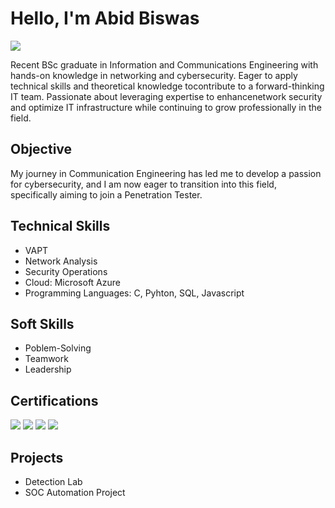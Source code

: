 # Hello, I'm Abid Biswas
<a href="https://linkedin.com"><img src="https://img.shields.io/badge/-LinkedIn-0072b1?&style=for-the-badge&logo=linkedin&logoColor=white" /></a>

Recent BSc graduate in Information and Communications Engineering with hands-on knowledge in networking and cybersecurity. Eager to apply technical skills and theoretical knowledge tocontribute to a forward-thinking IT team. Passionate about leveraging expertise to enhancenetwork security and optimize IT infrastructure while continuing to grow professionally in the field.

## Objective
My journey in Communication Engineering has led me to develop a passion for cybersecurity, and I am now eager to transition into this field, specifically aiming to join a Penetration Tester.

## Technical Skills
- VAPT
- Network Analysis
- Security Operations
- Cloud: Microsoft Azure
- Programming Languages: C, Pyhton, SQL, Javascript

## Soft Skills
- Poblem-Solving
- Teamwork
- Leadership


## Certifications
<img src="https://img.shields.io/badge/CEH-FF0000?style=for-the-badge&logo=ec-council&logoColor=white" />   
<img src="https://img.shields.io/badge/CCNA-000080?style=for-the-badge&logo=cisco&logoColor=white" />   
<img src="https://img.shields.io/badge/Google%20Cybersecurity%20Professional%20Certificate-4285F4?style=for-the-badge&logo=Google&logoColor=white&labelColor=EA4335&color=FBBC05&link=https://grow.google/certificates/cybersecurity/" />   
<img src="https://img.shields.io/badge/Cisco_CyberOps-003F8C?style=for-the-badge&logo=cisco&logoColor=white" />

## Projects
- Detection Lab
- SOC Automation Project













